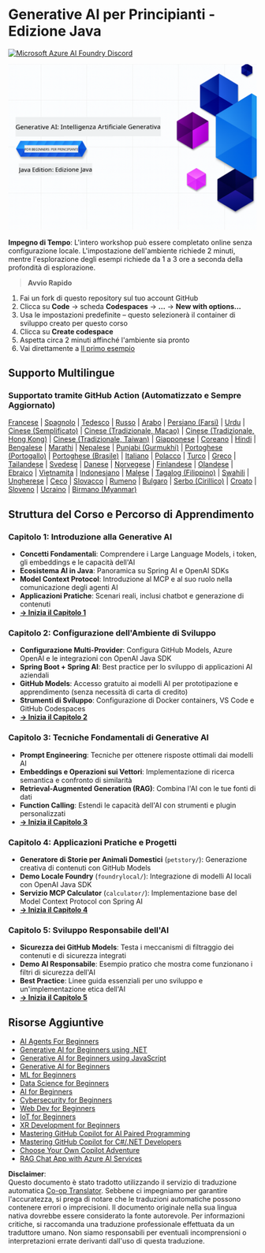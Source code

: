 <!--
CO_OP_TRANSLATOR_METADATA:
{
  "original_hash": "b4c05c53b67571aee42e9532404f2fb8",
  "translation_date": "2025-07-28T10:42:51+00:00",
  "source_file": "README.md",
  "language_code": "it"
}
-->
# Generative AI per Principianti - Edizione Java
[![Microsoft Azure AI Foundry Discord](https://dcbadge.limes.pink/api/server/ByRwuEEgH4)](https://discord.com/invite/ByRwuEEgH4)

![Generative AI per Principianti - Edizione Java](../../translated_images/beg-genai-series.8b48be9951cc574c25f8a3accba949bfd03c2f008e2c613283a1b47316fbee68.it.png)

**Impegno di Tempo**: L'intero workshop può essere completato online senza configurazione locale. L'impostazione dell'ambiente richiede 2 minuti, mentre l'esplorazione degli esempi richiede da 1 a 3 ore a seconda della profondità di esplorazione.

> **Avvio Rapido**

1. Fai un fork di questo repository sul tuo account GitHub
2. Clicca su **Code** → scheda **Codespaces** → **...** → **New with options...**
3. Usa le impostazioni predefinite – questo selezionerà il container di sviluppo creato per questo corso
4. Clicca su **Create codespace**
5. Aspetta circa 2 minuti affinché l'ambiente sia pronto
6. Vai direttamente a [Il primo esempio](./02-SetupDevEnvironment/README.md#step-2-create-a-github-personal-access-token)

## Supporto Multilingue

### Supportato tramite GitHub Action (Automatizzato e Sempre Aggiornato)

[Francese](../fr/README.md) | [Spagnolo](../es/README.md) | [Tedesco](../de/README.md) | [Russo](../ru/README.md) | [Arabo](../ar/README.md) | [Persiano (Farsi)](../fa/README.md) | [Urdu](../ur/README.md) | [Cinese (Semplificato)](../zh/README.md) | [Cinese (Tradizionale, Macao)](../mo/README.md) | [Cinese (Tradizionale, Hong Kong)](../hk/README.md) | [Cinese (Tradizionale, Taiwan)](../tw/README.md) | [Giapponese](../ja/README.md) | [Coreano](../ko/README.md) | [Hindi](../hi/README.md) | [Bengalese](../bn/README.md) | [Marathi](../mr/README.md) | [Nepalese](../ne/README.md) | [Punjabi (Gurmukhi)](../pa/README.md) | [Portoghese (Portogallo)](../pt/README.md) | [Portoghese (Brasile)](../br/README.md) | [Italiano](./README.md) | [Polacco](../pl/README.md) | [Turco](../tr/README.md) | [Greco](../el/README.md) | [Tailandese](../th/README.md) | [Svedese](../sv/README.md) | [Danese](../da/README.md) | [Norvegese](../no/README.md) | [Finlandese](../fi/README.md) | [Olandese](../nl/README.md) | [Ebraico](../he/README.md) | [Vietnamita](../vi/README.md) | [Indonesiano](../id/README.md) | [Malese](../ms/README.md) | [Tagalog (Filippino)](../tl/README.md) | [Swahili](../sw/README.md) | [Ungherese](../hu/README.md) | [Ceco](../cs/README.md) | [Slovacco](../sk/README.md) | [Rumeno](../ro/README.md) | [Bulgaro](../bg/README.md) | [Serbo (Cirillico)](../sr/README.md) | [Croato](../hr/README.md) | [Sloveno](../sl/README.md) | [Ucraino](../uk/README.md) | [Birmano (Myanmar)](../my/README.md)

## Struttura del Corso e Percorso di Apprendimento

### **Capitolo 1: Introduzione alla Generative AI**
- **Concetti Fondamentali**: Comprendere i Large Language Models, i token, gli embeddings e le capacità dell'AI
- **Ecosistema AI in Java**: Panoramica su Spring AI e OpenAI SDKs
- **Model Context Protocol**: Introduzione al MCP e al suo ruolo nella comunicazione degli agenti AI
- **Applicazioni Pratiche**: Scenari reali, inclusi chatbot e generazione di contenuti
- **[→ Inizia il Capitolo 1](./01-IntroToGenAI/README.md)**

### **Capitolo 2: Configurazione dell'Ambiente di Sviluppo**
- **Configurazione Multi-Provider**: Configura GitHub Models, Azure OpenAI e le integrazioni con OpenAI Java SDK
- **Spring Boot + Spring AI**: Best practice per lo sviluppo di applicazioni AI aziendali
- **GitHub Models**: Accesso gratuito ai modelli AI per prototipazione e apprendimento (senza necessità di carta di credito)
- **Strumenti di Sviluppo**: Configurazione di Docker containers, VS Code e GitHub Codespaces
- **[→ Inizia il Capitolo 2](./02-SetupDevEnvironment/README.md)**

### **Capitolo 3: Tecniche Fondamentali di Generative AI**
- **Prompt Engineering**: Tecniche per ottenere risposte ottimali dai modelli AI
- **Embeddings e Operazioni sui Vettori**: Implementazione di ricerca semantica e confronto di similarità
- **Retrieval-Augmented Generation (RAG)**: Combina l'AI con le tue fonti di dati
- **Function Calling**: Estendi le capacità dell'AI con strumenti e plugin personalizzati
- **[→ Inizia il Capitolo 3](./03-CoreGenerativeAITechniques/README.md)**

### **Capitolo 4: Applicazioni Pratiche e Progetti**
- **Generatore di Storie per Animali Domestici** (`petstory/`): Generazione creativa di contenuti con GitHub Models
- **Demo Locale Foundry** (`foundrylocal/`): Integrazione di modelli AI locali con OpenAI Java SDK
- **Servizio MCP Calculator** (`calculator/`): Implementazione base del Model Context Protocol con Spring AI
- **[→ Inizia il Capitolo 4](./04-PracticalSamples/README.md)**

### **Capitolo 5: Sviluppo Responsabile dell'AI**
- **Sicurezza dei GitHub Models**: Testa i meccanismi di filtraggio dei contenuti e di sicurezza integrati
- **Demo AI Responsabile**: Esempio pratico che mostra come funzionano i filtri di sicurezza dell'AI
- **Best Practice**: Linee guida essenziali per uno sviluppo e un'implementazione etica dell'AI
- **[→ Inizia il Capitolo 5](./05-ResponsibleGenAI/README.md)**

## Risorse Aggiuntive

- [AI Agents For Beginners](https://github.com/microsoft/ai-agents-for-beginners)
- [Generative AI for Beginners using .NET](https://github.com/microsoft/Generative-AI-for-beginners-dotnet)
- [Generative AI for Beginners using JavaScript](https://github.com/microsoft/generative-ai-with-javascript)
- [Generative AI for Beginners](https://github.com/microsoft/generative-ai-for-beginners)
- [ML for Beginners](https://aka.ms/ml-beginners)
- [Data Science for Beginners](https://aka.ms/datascience-beginners)
- [AI for Beginners](https://aka.ms/ai-beginners)
- [Cybersecurity for Beginners](https://github.com/microsoft/Security-101)
- [Web Dev for Beginners](https://aka.ms/webdev-beginners)
- [IoT for Beginners](https://aka.ms/iot-beginners)
- [XR Development for Beginners](https://github.com/microsoft/xr-development-for-beginners)
- [Mastering GitHub Copilot for AI Paired Programming](https://aka.ms/GitHubCopilotAI)
- [Mastering GitHub Copilot for C#/.NET Developers](https://github.com/microsoft/mastering-github-copilot-for-dotnet-csharp-developers)
- [Choose Your Own Copilot Adventure](https://github.com/microsoft/CopilotAdventures)
- [RAG Chat App with Azure AI Services](https://github.com/Azure-Samples/azure-search-openai-demo-java)

**Disclaimer**:  
Questo documento è stato tradotto utilizzando il servizio di traduzione automatica [Co-op Translator](https://github.com/Azure/co-op-translator). Sebbene ci impegniamo per garantire l'accuratezza, si prega di notare che le traduzioni automatiche possono contenere errori o imprecisioni. Il documento originale nella sua lingua nativa dovrebbe essere considerato la fonte autorevole. Per informazioni critiche, si raccomanda una traduzione professionale effettuata da un traduttore umano. Non siamo responsabili per eventuali incomprensioni o interpretazioni errate derivanti dall'uso di questa traduzione.